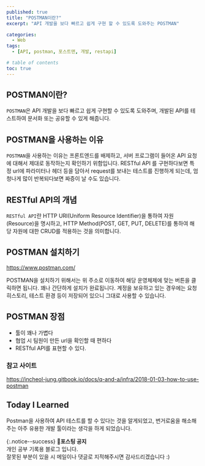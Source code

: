 ```yaml
---
published: true
title: "POSTMAN이란?"
excerpt: "API 개발을 보다 빠르고 쉽게 구현 할 수 있도록 도와주는 POSTMAN"

categories:
  - Web
tags:
  - [API, postman, 포스트맨, 개발, restapi]

# table of contents
toc: true
---
```


## POSTMAN이란?

`POSTMAN`은 API 개발을 보다 빠르고 쉽게 구현할 수 있도록 도와주며, 개발된 API를 테스트하여 문서화 또는 공유할 수 있게 해줍니다.

## POSTMAN을 사용하는 이유

`POSTMAN`을 사용하는 이유는 프론트엔드를 배제하고, 서버 프로그램이 들어온 API 요청에 대해서 제대로 동작하는지 확인하기 위함입니다. RESTful API 를 구현하다보면 특정 url에 파라미터나 헤더 등을 담아서 request를 보내는 테스트를 진행하게 되는데, 엄청나게 많이 반복되다보면 짜증이 날 수도 있습니다. 

## RESTful API의 개념

`RESTful API`란 HTTP URI(Uniform Resource Identifier)을 통하여 자원(Resource)을 명시하고, HTTP Method(POST, GET, PUT, DELETE)를 통하여 해당 자원에 대한 CRUD를 적용하는 것을 의미합니다.

## POSTMAN 설치하기

<https://www.postman.com/>

POSTMAN을 설치하기 위해서는 위 주소로 이동하여 해당 운영체제에 맞는 버튼을 클릭하면 됩니다. 꽤나 간단하게 설치가 완료됩니다. 계정을 보유하고 있는 경우에는 요청 히스토리, 테스트 환경 등이 저장되어 있으니 그대로 사용할 수 있습니다.

## POSTMAN 장점

- 툴이 꽤나 가볍다
- 협업 시 팀원이 만든 url을 확인할 때 편하다
- RESTful API를 표현할 수 있다.

### 참고 사이트

<https://incheol-jung.gitbook.io/docs/q-and-a/infra/2018-01-03-how-to-use-postman>

## Today I Learned

Postman을 사용하여 API 테스트를 할 수 있다는 것을 알게되었고, 번거로움을 해소해주는 아주 유용한 개발 툴이라는 생각을 하게 되었습니다.

{:.notice--success}
🔔**포스팅 공지**  
개인 공부 기록용 블로그 입니다.  
잘못된 부분이 있을 시 메일이나 댓글로 지적해주시면 감사드리겠습니다 :)
